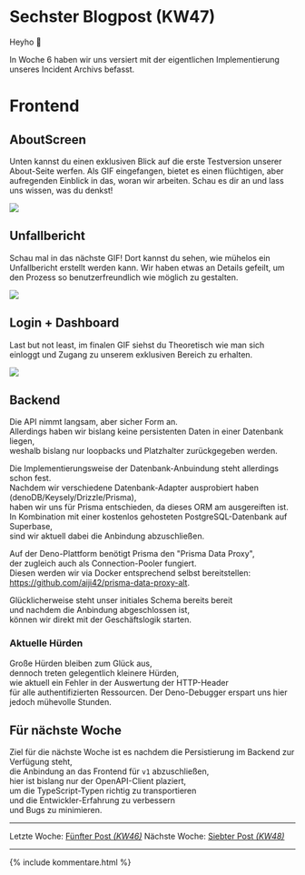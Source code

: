 # Sechster Blogpost (KW47)

Heyho 👋  

In Woche 6 haben wir uns versiert mit der eigentlichen Implementierung unseres Incident Archivs befasst.

# Frontend
## AboutScreen
Unten kannst du einen exklusiven Blick auf die erste Testversion unserer About-Seite werfen. Als GIF eingefangen, bietet es einen flüchtigen, aber aufregenden Einblick in das, woran wir arbeiten. Schau es dir an und lass uns wissen, was du denkst!

![](../images/About.gif)

## Unfallbericht

Schau mal in das nächste GIF! Dort kannst du sehen, wie mühelos ein Unfallbericht erstellt werden kann. Wir haben etwas an Details gefeilt, um den Prozess so benutzerfreundlich wie möglich zu gestalten. 

![](../images/Unfall.gif)

## Login + Dashboard
Last but not least, im finalen GIF siehst du Theoretisch wie man sich einloggt und Zugang zu unserem exklusiven Bereich zu erhalten. 

![](../images/login.gif)

## Backend
Die API nimmt langsam, aber sicher Form an.  
Allerdings haben wir bislang keine persistenten Daten in einer Datenbank liegen,  
weshalb bislang nur loopbacks und Platzhalter zurückgegeben werden.  

Die Implementierungsweise der Datenbank-Anbuindung steht allerdings schon fest.  
Nachdem wir verschiedene Datenbank-Adapter ausprobiert haben (denoDB/Keysely/Drizzle/Prisma),  
haben wir uns für Prisma entschieden, da dieses ORM am ausgereiften ist.  
In Kombination mit einer kostenlos gehosteten PostgreSQL-Datenbank auf Superbase,  
sind wir aktuell dabei die Anbindung abzuschließen.  

Auf der Deno-Plattform benötigt Prisma den "Prisma Data Proxy",  
der zugleich auch als Connection-Pooler fungiert.  
Diesen werden wir via Docker entsprechend selbst bereitstellen:  
https://github.com/aiji42/prisma-data-proxy-alt.

Glücklicherweise steht unser initiales Schema bereits bereit  
und nachdem die Anbindung abgeschlossen ist,   
können wir direkt mit der Geschäftslogik starten.

### Aktuelle Hürden

Große Hürden bleiben zum Glück aus,  
dennoch treten gelegentlich kleinere Hürden,  
wie aktuell ein Fehler in der Auswertung der HTTP-Header  
für alle authentifizierten Ressourcen.
Der Deno-Debugger erspart uns hier jedoch mühevolle Stunden.

## Für nächste Woche

Ziel für die nächste Woche ist es nachdem die Persistierung im Backend zur Verfügung steht,  
die Anbindung an das Frontend für `v1` abzuschließen,  
hier ist bislang nur der OpenAPI-Client plaziert,  
um die TypeScript-Typen richtig zu transportieren  
und die Entwickler-Erfahrung zu verbessern  
und Bugs zu minimieren.  



---  
Letzte Woche: [Fünfter Post _(KW46)_](05_Implementation.md)
Nächste Woche: [Siebter Post _(KW48)_]()

---

{% include kommentare.html %}
